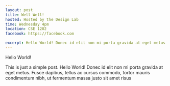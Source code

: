 ```yaml
---
layout: post
title: Well Well!
hosted: Hosted by the Design Lab
time: Wednesday 4pm
location: CSE 1202
facebook: https://facebook.com

excerpt: Hello World! Donec id elit non mi porta gravida at eget metus. Fusce dapibus, tellus ac cursus commodo, tortor mauris condimentum nibh, ut fermentum massa justo sit amet risus
---
```

Hello World!

This is just a simple post.
Hello World! Donec id elit non mi porta gravida at eget metus. Fusce dapibus, tellus ac cursus commodo, tortor mauris condimentum nibh, ut fermentum massa justo sit amet risus
